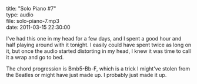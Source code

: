 title: "Solo Piano #7"  
type: audio  
file: solo-piano-7.mp3  
date: 2011-03-15 22:30:00

I've had this one in my head for a few days, and I spent a good hour and half playing around with it tonight. I easily could have spent twice as long on it, but once the audio started distorting in my head, I knew it was time to call it a wrap and go to bed.

The chord progression is Bmb5-Bb-F, which is a trick I might've stolen from the Beatles or might have just made up. I probably just made it up.
